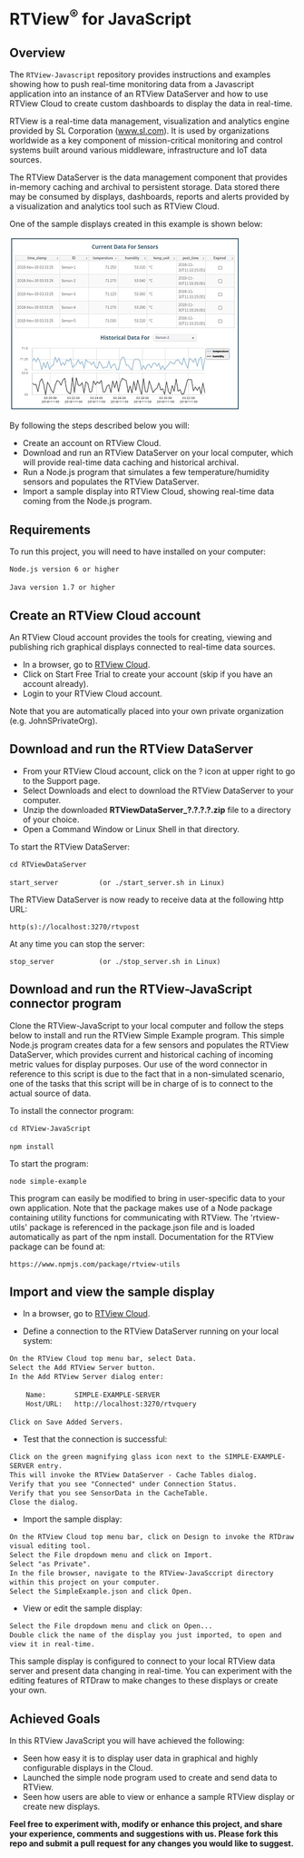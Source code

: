 # RTView<sup>&reg;</sup> for JavaScript

## Overview

The `RTView-Javascript` repository  provides instructions and examples showing how to push real-time monitoring data from a Javascript application into an instance of an RTView DataServer and how to use RTView Cloud to create custom dashboards to display the data in real-time.

RTView is a real-time data management, visualization and analytics engine provided by SL Corporation (www.sl.com). It is used by organizations worldwide as a key component of mission-critical monitoring and control systems built around various middleware, infrastructure and IoT data sources.

The RTView DataServer is the data management component that provides in-memory caching and archival to persistent storage. Data stored there may be consumed by displays, dashboards, reports and alerts provided by a visualization and analytics tool such as RTView Cloud.

One of the sample displays created in this example is shown below:

![](SensorData.jpg)

By following the steps described below you will:

* Create an account on RTView Cloud.
* Download and run an RTView DataServer on your local computer, which will provide real-time data caching and historical archival.
* Run a Node.js program that simulates a few temperature/humidity sensors and populates the RTView DataServer.
* Import a sample display into RTView Cloud, showing real-time data coming from the Node.js program.

## Requirements
To run this project, you will need to have installed on your computer:
```
Node.js version 6 or higher

Java version 1.7 or higher
```

## Create an RTView Cloud account
An RTView Cloud account provides the tools for creating, viewing and publishing rich graphical displays connected to real-time data sources.

* In a browser, go to [RTView Cloud](http://rtviewcloud.sl.com/).
* Click on Start Free Trial to create your account (skip if you have an account already).
* Login to your RTView Cloud account.

Note that you are automatically placed into your own private organization (e.g. JohnSPrivateOrg).
	
## Download and run the RTView DataServer	

* From your RTView Cloud account, click on the ? icon at upper right to go to the Support page.
* Select Downloads and elect to download the RTView DataServer to your computer.
* Unzip the downloaded **RTViewDataServer_?.?.?.?.zip** file to a directory of your choice.
* Open a Command Window or Linux Shell in that directory.

To start the RTView DataServer:
```
cd RTViewDataServer

start_server          (or ./start_server.sh in Linux)
```
The RTView DataServer is now ready to receive data at the following http URL:
```
http(s)://localhost:3270/rtvpost
```
At any time you can stop the server:
```
stop_server           (or ./stop_server.sh in Linux)
```
## Download and run the RTView-JavaScript connector program

Clone the RTView-JavaScript to your local computer and follow the steps below to install and run the RTView Simple Example program. This simple Node.js program creates data for a few sensors and populates the RTView DataServer, which provides current and historical caching of incoming metric values for display purposes. Our use of the word connector in reference to this script is due to the fact that in a non-simulated scenario, one of the tasks that this script will be in charge of is to connect to the actual source of data.

To install the connector program:
```
cd RTView-JavaScript

npm install
```
To start the program:
```
node simple-example
```
This program can easily be modified to bring in user-specific data to your own application.
Note that the package makes use of a Node package containing utility functions for communicating with RTView. The 'rtview-utils' package is referenced in the package.json file and is loaded automatically as part of the npm install. Documentation for the RTView package can be found at:
```
https://www.npmjs.com/package/rtview-utils
```

## Import and view the sample display

* In a browser, go to [RTView Cloud](http://rtviewcloud.sl.com/).

* Define a connection to the RTView DataServer running on your local system:
```
On the RTView Cloud top menu bar, select Data.
Select the Add RTView Server button.
In the Add RTView Server dialog enter:

	Name:       SIMPLE-EXAMPLE-SERVER
	Host/URL:   http://localhost:3270/rtvquery

Click on Save Added Servers.
```
* Test that the connection is successful:
```
Click on the green magnifying glass icon next to the SIMPLE-EXAMPLE-SERVER entry.
This will invoke the RTView DataServer - Cache Tables dialog.
Verify that you see "Connected" under Connection Status. 
Verify that you see SensorData in the CacheTable.
Close the dialog.
```
* Import the sample display:
```
On the RTView Cloud top menu bar, click on Design to invoke the RTDraw visual editing tool.
Select the File dropdown menu and click on Import.
Select "as Private". 
In the file browser, navigate to the RTView-JavaSccript directory within this project on your computer.
Select the SimpleExample.json and click Open.
```
* View or edit the sample display:
```
Select the File dropdown menu and click on Open...
Double click the name of the display you just imported, to open and view it in real-time.
```
This sample display is configured to connect to your local RTView data server and present data changing in real-time.
You can experiment with the editing features of RTDraw to make changes to these displays or create your own.

## Achieved Goals
In this RTView JavaScript you will have achieved the following: 
* Seen how easy it is to display user data in graphical and highly configurable displays in the Cloud.
* Launched the simple node program used to create and send data to RTView.
* Seen how users are able to view or enhance a sample RTView display or create new displays.

**Feel free to experiment with, modify or enhance this project, and share your experience, comments and suggestions with us. Please fork this repo and submit a pull request for any changes you would like to suggest.**

